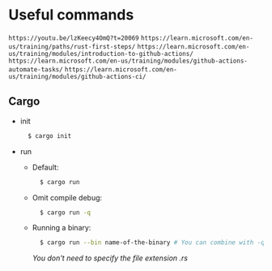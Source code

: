 # Useful commands

`https://youtu.be/lzKeecy4OmQ?t=20069`
`https://learn.microsoft.com/en-us/training/paths/rust-first-steps/`
`https://learn.microsoft.com/en-us/training/modules/introduction-to-github-actions/`
`https://learn.microsoft.com/en-us/training/modules/github-actions-automate-tasks/`
`https://learn.microsoft.com/en-us/training/modules/github-actions-ci/`

## Cargo

- init

  ```bash
    $ cargo init
  ```

- run

  - Default:

    ```bash
      $ cargo run
    ```

  - Omit compile debug:

    ```bash
      $ cargo run -q
    ```

  - Running a binary:

    ```bash
      $ cargo run --bin name-of-the-binary # You can combine with -q as well
    ```

    _You don't need to specify the file extension .rs_
